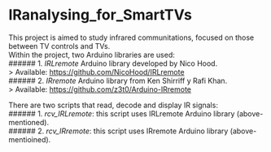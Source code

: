 # IRanalysing_for_SmartTVs

This project is aimed to study infrared communitations, focused on those between TV controls and TVs.  
Within the project, two Arduino libraries are used:  
      ###### 1. *IRLremote* Arduino library developed by Nico Hood.  
		> Available: https://github.com/NicoHood/IRLremote  
      ###### 2. *IRremote* Arduino library from Ken Shirriff y Rafi Khan.  
		> Available: https://github.com/z3t0/Arduino-IRremote  

There are two scripts that read, decode and display IR signals:  
	###### 1. *rcv_IRLremote*: this script uses IRLremote Arduino library (above-mentioned).  
	###### 2. *rcv_IRremote*:  this script uses IRremote Arduino library (above-mentioined).  

